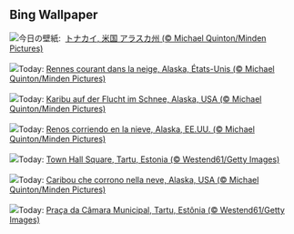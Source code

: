 ## Bing Wallpaper
![](https://www.bing.com/th?id=OHR.CaribouChristmas_JA-JP0784356200_UHD.jpg&w=1000)今日の壁紙: &nbsp;[トナカイ, 米国 アラスカ州 (© Michael Quinton/Minden Pictures)](https://www.bing.com/th?id=OHR.CaribouChristmas_JA-JP0784356200_UHD.jpg)
<br><br/>
![](https://www.bing.com/th?id=OHR.CaribouChristmas_FR-FR4671431389_UHD.jpg&w=1000)Today: [Rennes courant dans la neige, Alaska, États-Unis (© Michael Quinton/Minden Pictures)](https://www.bing.com/th?id=OHR.CaribouChristmas_FR-FR4671431389_UHD.jpg)
<br><br/>
![](https://www.bing.com/th?id=OHR.CaribouChristmas_DE-DE4610798173_UHD.jpg&w=1000)Today: [Karibu auf der Flucht im Schnee, Alaska, USA (© Michael Quinton/Minden Pictures)](https://www.bing.com/th?id=OHR.CaribouChristmas_DE-DE4610798173_UHD.jpg)
<br><br/>
![](https://www.bing.com/th?id=OHR.CaribouChristmas_ES-ES3276202379_UHD.jpg&w=1000)Today: [Renos corriendo en la nieve, Alaska, EE.UU. (© Michael Quinton/Minden Pictures)](https://www.bing.com/th?id=OHR.CaribouChristmas_ES-ES3276202379_UHD.jpg)
<br><br/>
![](https://www.bing.com/th?id=OHR.EstoniaXmasEve_EN-GB7635389506_UHD.jpg&w=1000)Today: [Town Hall Square, Tartu, Estonia (© Westend61/Getty Images)](https://www.bing.com/th?id=OHR.EstoniaXmasEve_EN-GB7635389506_UHD.jpg)
<br><br/>
![](https://www.bing.com/th?id=OHR.CaribouChristmas_IT-IT1422624453_UHD.jpg&w=1000)Today: [Caribou che corrono nella neve, Alaska, USA (© Michael Quinton/Minden Pictures)](https://www.bing.com/th?id=OHR.CaribouChristmas_IT-IT1422624453_UHD.jpg)
<br><br/>
![](https://www.bing.com/th?id=OHR.EstoniaXmasEve_PT-BR8966974749_UHD.jpg&w=1000)Today: [Praça da Câmara Municipal, Tartu, Estônia (© Westend61/Getty Images)](https://www.bing.com/th?id=OHR.EstoniaXmasEve_PT-BR8966974749_UHD.jpg)
<br><br/>
